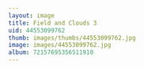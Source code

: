```yaml
---
layout: image
title: Field and Clouds 3
uid: 44553099762
thumb: images/thumbs/44553099762.jpg
image: images/44553099762.jpg
album: 72157695356511910
---
```


